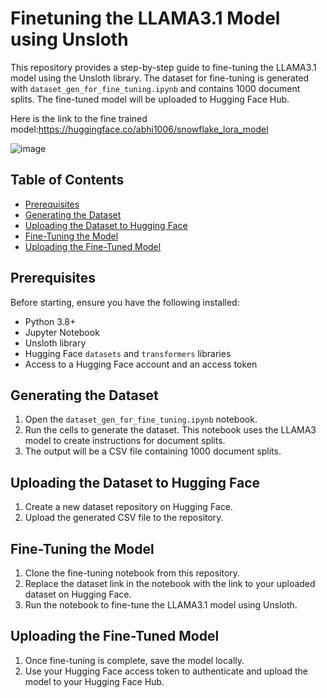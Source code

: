 
# Finetuning the LLAMA3.1 Model using Unsloth

This repository provides a step-by-step guide to fine-tuning the LLAMA3.1 model using the Unsloth library. The dataset for fine-tuning is generated with `dataset_gen_for_fine_tuning.ipynb` and contains 1000 document splits. The fine-tuned model will be uploaded to Hugging Face Hub.

Here is the link to the fine trained model:https://huggingface.co/abhi1006/snowflake_lora_model



![image](https://github.com/user-attachments/assets/500b29ed-d0ff-4f2a-be88-c5d52c08a575)


## Table of Contents

- [Prerequisites](#prerequisites)
- [Generating the Dataset](#generating-the-dataset)
- [Uploading the Dataset to Hugging Face](#uploading-the-dataset-to-hugging-face)
- [Fine-Tuning the Model](#fine-tuning-the-model)
- [Uploading the Fine-Tuned Model](#uploading-the-fine-tuned-model)


## Prerequisites

Before starting, ensure you have the following installed:

- Python 3.8+
- Jupyter Notebook
- Unsloth library
- Hugging Face `datasets` and `transformers` libraries
- Access to a Hugging Face account and an access token

## Generating the Dataset

1. Open the `dataset_gen_for_fine_tuning.ipynb` notebook.
2. Run the cells to generate the dataset. This notebook uses the LLAMA3 model to create instructions for document splits.
3. The output will be a CSV file containing 1000 document splits.

## Uploading the Dataset to Hugging Face

1. Create a new dataset repository on Hugging Face.
2. Upload the generated CSV file to the repository.

## Fine-Tuning the Model

1. Clone the fine-tuning notebook from this repository.
2. Replace the dataset link in the notebook with the link to your uploaded dataset on Hugging Face.
3. Run the notebook to fine-tune the LLAMA3.1 model using Unsloth.

## Uploading the Fine-Tuned Model

1. Once fine-tuning is complete, save the model locally.
2. Use your Hugging Face access token to authenticate and upload the model to your Hugging Face Hub.

